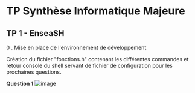 # TP Synthèse Informatique Majeure
## TP 1 - EnseaSH

0 . Mise en place de l'environnement de développement 

Création du fichier "fonctions.h" contenant les différentes commandes et retour console du shell servant de fichier
de configuration pour les prochaines questions.

**Question 1** 
![image](https://github.com/Im4dENSEA/TPSyntheseInfo/assets/146735291/131f62d7-4b0b-42c5-a1d7-1b3efa76d208)
